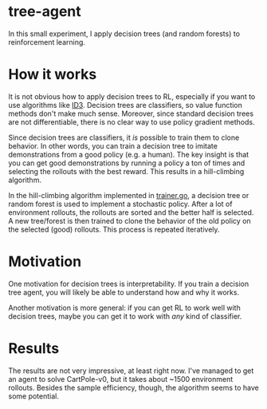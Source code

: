 # tree-agent

In this small experiment, I apply decision trees (and random forests) to reinforcement learning.

# How it works

It is not obvious how to apply decision trees to RL, especially if you want to use algorithms like [ID3](https://en.wikipedia.org/wiki/ID3_algorithm). Decision trees are classifiers, so value function methods don't make much sense. Moreover, since standard decision trees are not differentiable, there is no clear way to use policy gradient methods.

Since decision trees are classifiers, it *is* possible to train them to clone behavior. In other words, you can train a decision tree to imitate demonstrations from a good policy (e.g. a human). The key insight is that you can get good demonstrations by running a policy a ton of times and selecting the rollouts with the best reward. This results in a hill-climbing algorithm.

In the hill-climbing algorithm implemented in [trainer.go](trainer.go), a decision tree or random forest is used to implement a stochastic policy. After a lot of environment rollouts, the rollouts are sorted and the better half is selected. A new tree/forest is then trained to clone the behavior of the old policy on the selected (good) rollouts. This process is repeated iteratively.

# Motivation

One motivation for decision trees is interpretability. If you train a decision tree agent, you will likely be able to understand how and why it works.

Another motivation is more general: if you can get RL to work well with decision trees, maybe you can get it to work with *any* kind of classifier.

# Results

The results are not very impressive, at least right now. I've managed to get an agent to solve CartPole-v0, but it takes about ~1500 environment rollouts. Besides the sample efficiency, though, the algorithm seems to have some potential.
